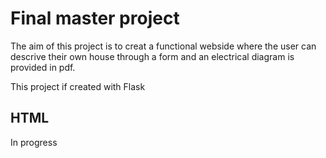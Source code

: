 # Final master project

The aim of this project is to creat a functional webside where the user can descrive their own house through a form and an electrical diagram is provided in pdf.

This project if created with Flask

## HTML

In progress
